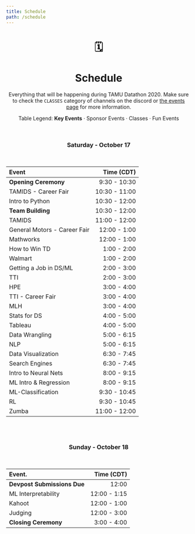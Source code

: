 ```yaml
---
title: Schedule
path: /schedule
---
```

<center>

# 🗓
# Schedule
Everything that will be happening during TAMU Datathon 2020. Make sure to check the `CLASSES` category of channels on the discord or [the events page](/events) for more information.

Table Legend:
**Key Events**  ·  <sponsor>Sponsor Events</sponsor>  ·  <course>Classes</course>  ·  <other>Fun Events</other>




<br>

### Saturday - October 17

</br>
<!-- | Sponsor Meetup                   | 8:30 - 9:00   | -->
<!-- | Mentor Meetup                    | 11:00 - 11:30 | -->
<!-- | Teacher Meetup                   | 12:15 - 12:45 | -->

| Event                            | Time (CDT)    |
|:-------------------------------- |--------------:|
| **Opening Ceremony**             | 9:30 - 10:30  |
| <sponsor>TAMIDS - Career Fair    | 10:30 - 11:00 |
| <course>Intro to Python          | 10:30 - 12:00 |
| **Team Building**                | 10:30 - 12:00 |
| <course>TAMIDS                   | 11:00 - 12:00 |
| <sponsor>General Motors - Career Fair| 12:00 - 1:00  |
| <sponsor>Mathworks               | 12:00 - 1:00  |
| <course>How to Win TD            | 1:00 - 2:00   |
| <sponsor>Walmart                 | 1:00 - 2:00   |
| <course>Getting a Job in DS/ML   | 2:00 - 3:00   |
| <sponsor>TTI                     | 2:00 - 3:00   |
| <sponsor>HPE                     | 3:00 - 4:00   |
| <sponsor>TTI - Career Fair       | 3:00 - 4:00   |
| <sponsor>MLH                     | 3:00 - 4:00   |
| <course>Stats for DS             | 4:00 - 5:00   |
| <sponsor>Tableau                 | 4:00 - 5:00   |
| <course>Data Wrangling           | 5:00 - 6:15   |
| <course>NLP                      | 5:00 - 6:15   |
| <course>Data Visualization       | 6:30 - 7:45   |
| <course>Search Engines           | 6:30 - 7:45   |
| <course>Intro to Neural Nets     | 8:00 - 9:15   |
| <course>ML Intro & Regression    | 8:00 - 9:15   |
| <course>ML-Classification        | 9:30 - 10:45  |
| <course>RL                       | 9:30 - 10:45  |
| <other>Zumba                     | 11:00 - 12:00 |

<br><br>
### Sunday - October 18

</br>

<!-- | Judging Meetup           | 11:30 - 12:00 | -->

| Event.                      | Time (CDT)    |
|:-------------------------   |--------------:|
| **Devpost Submissions Due** | 12:00         |
| <course>ML Interpretability | 12:00  - 1:15 |
| <other>Kahoot               | 12:00 - 1:00  |
| Judging                     | 12:00 - 3:00  |
| **Closing Ceremony**        | 3:00 - 4:00   |

<br>

</center>
